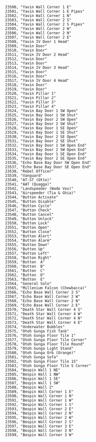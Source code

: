 ﻿```text
23500, "Yavin Wall Corner 1 E"
23501, "Yavin Wall Corner 1 E Pipes"
23502, "Yavin Wall Corner 1 N"
23503, "Yavin Wall Corner 2 S"
23504, "Yavin Wall Corner 2 S Pipes"
23505, "Yavin Wall Corner 2 W"
23506, "Yavin Wall Corner 2 N"
23507, "Yavin Wall Corner 2 E"
23508, "Yavin IV Door 1 Head"
23509, "Yavin Door"
23510, "Yavin Door"
23511, "Yavin IV Door 2 Head"
23512, "Yavin Door"
23513, "Yavin Door"
23514, "Yavin IV Door 3 Head"
23515, "Yavin Door"
23516, "Yavin Door"
23517, "Yavin IV Door 4 Head"
23518, "Yavin Door"
23519, "Yavin Door"
23520, "Yavin Pillar 1"
23521, "Yavin Pillar 2"
23522, "Yavin Pillar 3"
23523, "Yavin Pillar 4"
23524, "Yavin Bay Door 1 SW Open"
23525, "Yavin Bay Door 1 SW Shut"
23526, "Yavin Bay Door 2 SW Open"
23527, "Yavin Bay Door 2 SW Shut"
23528, "Yavin Bay Door 1 SE Open"
23529, "Yavin Bay Door 1 SE Shut"
23530, "Yavin Bay Door 2 SE Open"
23531, "Yavin Bay Door 2 SE Shut"
23532, "Yavin Bay Door 1 SW Open End"
23533, "Yavin Bay Door 2 SW Open End"
23534, "Yavin Bay Door 1 SE Open End"
23535, "Yavin Bay Door 2 SE Open End"
23536, "Echo Base Bay Door SW Open End"
23537, "Echo Base Bay Door SE Open End"
23538, "Rebel Officer"
23539, "Vanguard"
23540, "AT-ST (Otto)"
23541, "AAT (Quagga)"
23542, "Landspeeder (Wade Vox)"
23543, "Airspeeder (Tia & Ghia)"
23544, "Button Activate"
23545, "Button Disable"
23546, "Button Cycle"
23547, "Button Check"
23548, "Button Cancel"
23549, "Button Unlock"
23550, "Button Lock"
23551, "Button Open"
23552, "Button Close"
23553, "Button Alert"
23554, "Button Alarm"
23555, "Button Down"
23556, "Button Up"
23557, "Button Left"
23558, "Button Right"
23559, "Button  A"
23560, "Button  B"
23561, "Button  C"
23562, "Button  D"
23563, "Button  E"
23564, "General Solo"
23565, "Millenium Falcon (Chewbacca)"
23566, "Echo Base Wall Corner 2 S"
23567, "Echo Base Wall Corner 2 W"
23568, "Echo Base Wall Corner 2 N"
23569, "Echo Base Wall Corner 2 E"
23570, "Death Star Wall Corner 4 S"
23571, "Death Star Wall Corner 4 W"
23572, "Death Star Wall Corner 4 N"
23573, "Death Star Wall Corner 4 E"
23574, "Underwater Bubbles"
23575, "Otoh Gunga Fish Tank"
23576, "Otoh Gunga Floor Tile 1"
23577, "Otoh Gunga Floor Tile Corner"
23578, "Otoh Gunga Floor Tile Round"
23579, "Otoh Gunga Light Stand"
23580, "Otoh Gunga Orb (Orange)"
23581, "Otoh Gunga Sofa"
23582, "Otoh Gunga Floor Tile 1S"
23583, "Otoh Gunga Floor Tile S Corner"
23584, "Bespin Wall 1 NE"
23585, "Bespin Wall 1 NW"
23586, "Bespin Wall 1 SE"
23587, "Bespin Wall 1 SW"
23588, "Bespin Wall 2"
23589, "Bespin Wall Corner 1 E"
23590, "Bespin Wall Corner 1 N"
23591, "Bespin Wall Corner 1 W"
23592, "Bespin Wall Corner 1 S"
23593, "Bespin Wall Corner 2 E"
23594, "Bespin Wall Corner 2 N"
23595, "Bespin Wall Corner 2 W"
23596, "Bespin Wall Corner 2 S"
23597, "Bespin Wall Corner 3 E"
23598, "Bespin Wall Corner 3 N"
23599, "Bespin Wall Corner 3 W"
```